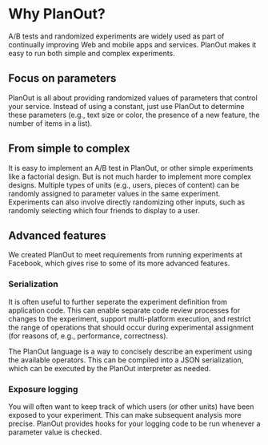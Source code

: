 # Why PlanOut?

A/B tests and randomized experiments are widely used as part of continually improving Web and mobile apps and services. PlanOut makes it easy to run both simple and complex experiments.

## Focus on parameters

PlanOut is all about providing randomized values of parameters that control your service. Instead of using a constant, just use PlanOut to determine these parameters (e.g., text size or color, the presence of a new feature, the number of items in a list).

## From simple to complex

It is easy to implement an A/B test in PlanOut, or other simple experiments like a factorial design. But is not much harder to implement more complex designs. Multiple types of units (e.g., users, pieces of content) can be randomly assigned to parameter values in the same experiment. Experiments can also involve directly randomizing other inputs, such as randomly selecting which four friends to display to a user.

## Advanced features

We created PlanOut to meet requirements from running experiments at Facebook, which gives rise to some of its more advanced features.

### Serialization
It is often useful to further seperate the experiment definition from application code. This can enable separate code review processes for changes to the experiment, support multi-platform execution, and restrict the range of operations that should occur during experimental assignment (for reasons of, e.g., performance, correctness).

The PlanOut language is a way to concisely describe an experiment using the available operators. This can be compiled into a JSON serialization, which can be executed by the PlanOut interpreter as needed.

### Exposure logging
You will often want to keep track of which users (or other units) have been exposed to your experiment. This can make subsequent analysis more precise. PlanOut provides hooks for your logging code to be run whenever a parameter value is checked.
